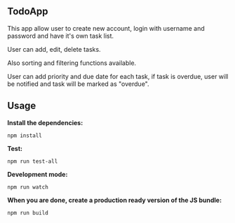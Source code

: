 ## TodoApp

This app allow user to create new account, login with username and password and have it's own task list.

User can add, edit, delete tasks.

Also sorting and filtering functions available.

User can add priority and due date for each task, if task is overdue, user will be notified and task will be marked as "overdue".


## Usage

__Install the dependencies:__

`npm install`

__Test:__

`npm run test-all`

__Development mode:__

`npm run watch`

__When you are done, create a production ready version of the JS bundle:__

`npm run build`
